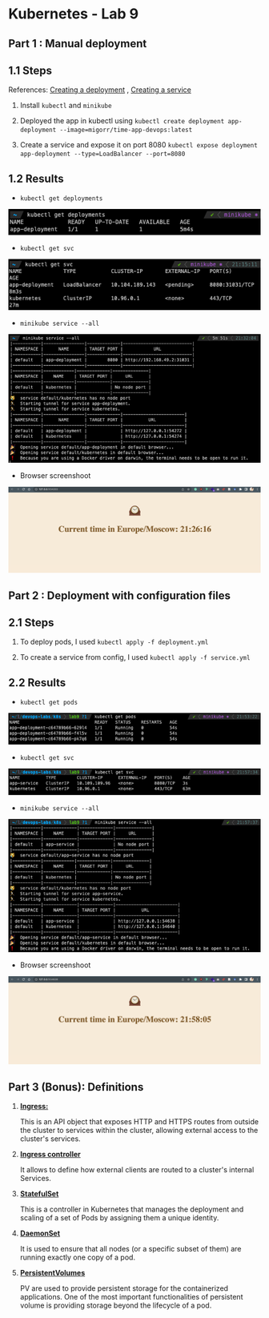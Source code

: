 # Kubernetes - Lab 9

## Part 1 : Manual deployment

## 1.1 Steps

References: [Creating a deployment](https://kubernetes.io/docs/tutorials/hello-minikube/#create-a-deployment) , [Creating a service](https://kubernetes.io/docs/tutorials/hello-minikube/#create-a-service)

1. Install `kubectl` and `minikube`

2. Deployed the app in kubectl using `kubectl create deployment app-deployment --image=migorr/time-app-devops:latest`

3. Create a service and expose it on port 8080 `kubectl expose deployment app-deployment --type=LoadBalancer --port=8080`


## 1.2 Results

- `kubectl get deployments`

![](./images/deployments-manual.png)

- `kubectl get svc`

![](./images/services-manual.png)

- `minikube service --all`

![](./images/url-view-manual.png)

- Browser screenshoot

![](./images/browser-manual.png)


## Part 2 : Deployment with configuration files

## 2.1 Steps

1. To deploy pods, I used `kubectl apply -f deployment.yml`

2. To create a service from config, I used `kubectl apply -f service.yml`

## 2.2 Results

- `kubectl get pods`

![](./images/pods-config.png)

- `kubectl get svc`

![](./images/services-config.png)

- `minikube service --all`

![](./images/url-view-config.png)

- Browser screenshoot

![](./images/browser-config.png)


## Part 3 (Bonus): Definitions

1. <u><b>Ingress:</b></u>

    This is an API object that exposes HTTP and HTTPS routes from outside the cluster to services within the cluster, allowing external access to the cluster's services.

2. <u><b>Ingress controller</b></u>

    It allows to define how external clients are routed to a cluster's internal Services.

3. <u><b>StatefulSet</b></u>

    This is a controller in Kubernetes that manages the deployment and scaling of a set of Pods by assigning them a unique identity.

4. <u><b>DaemonSet</b></u>

    It is used to ensure that all nodes (or a specific subset of them) are running exactly one copy of a pod.

5. <u><b>PersistentVolumes</b></u>

    PV are used to provide persistent storage for the containerized applications. One of the most important functionalities of persistent volume is providing storage beyond the lifecycle of a pod.